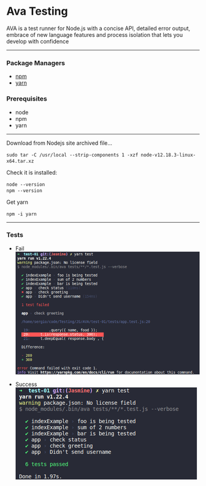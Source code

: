 # Ava Testing

AVA is a test runner for Node.js with a concise API, detailed error output, embrace of new language features and process isolation that lets you develop with confidence


---
### Package Managers
- [npm](https://www.npmjs.com/package/ava)
- [yarn](https://yarnpkg.com/package/ava)

### Prerequisites
- node
- npm
- yarn


---
Download from Nodejs site archived file...

```
sudo tar -C /usr/local --strip-components 1 -xzf node-v12.18.3-linux-x64.tar.xz
```
Check it is installed: 
```
node --version
npm --version
```
Get yarn
```
npm -i yarn
```
---
### Tests
 - Fail
![test-fail](./test_screens/ava_fail-Screenshot.png)

 - Success
![test-fail](./test_screens/ava_success-Screenshot.png)